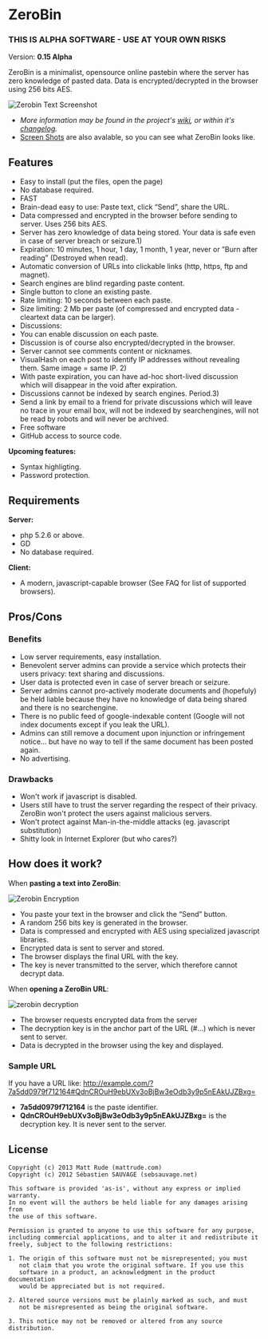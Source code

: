 # ZeroBin 

### THIS IS ALPHA SOFTWARE - USE AT YOUR OWN RISKS

Version: **0.15 Alpha**

ZeroBin is a minimalist, opensource online pastebin where the server 
has zero knowledge of pasted data. Data is encrypted/decrypted in the 
browser using 256 bits AES. 

![Zerobin Text Screenshot](https://raw.github.com/wiki/mattrude/ZeroBin/images/zerobin_present_textshare.png)

* _More information may be found in the project's [wiki](https://github.com/mattrude/ZeroBin/wiki), or within it's [changelog](https://github.com/mattrude/ZeroBin/blob/master/CHANGELOG.md)._
* [Screen Shots](https://github.com/mattrude/ZeroBin/wiki/Screen-Shots) are also avalable, so you can see what ZeroBin looks like.

## Features

* Easy to install (put the files, open the page)
* No database required.
* FAST
* Brain-dead easy to use: Paste text, click “Send”, share the URL.
* Data compressed and encrypted in the browser before sending to server. Uses 256 bits AES.
* Server has zero knowledge of data being stored. Your data is safe even in case of server breach or seizure.1)
* Expiration: 10 minutes, 1 hour, 1 day, 1 month, 1 year, never or ”Burn after reading” (Destroyed when read).
* Automatic conversion of URLs into clickable links (http, https, ftp and magnet).
* Search engines are blind regarding paste content.
* Single button to clone an existing paste.
* Rate limiting: 10 seconds between each paste.
* Size limiting: 2 Mb per paste (of compressed and encrypted data - cleartext data can be larger).
* Discussions:
* You can enable discussion on each paste.
* Discussion is of course also encrypted/decrypted in the browser.
* Server cannot see comments content or nicknames.
* VisualHash on each post to identify IP addresses without revealing them. Same image = same IP. 2)
* With paste expiration, you can have ad-hoc short-lived discussion which will disappear in the void after expiration.
* Discussions cannot be indexed by search engines. Period.3)
* Send a link by email to a friend for private discussions which will leave no trace in your email box, will not be indexed by searchengines, will not be read by robots and will never be archived.
* Free software
* GitHub access to source code.

**Upcoming features:**

* Syntax highligting.
* Password protection.

## Requirements

**Server:** 

* php 5.2.6 or above.
* GD
* No database required.

**Client:**

* A modern, javascript-capable browser (See FAQ for list of supported browsers).

## Pros/Cons

### Benefits

* Low server requirements, easy installation.
* Benevolent server admins can provide a service which protects their users privacy: text sharing and discussions.
* User data is protected even in case of server breach or seizure.
* Server admins cannot pro-actively moderate documents and (hopefuly) be held liable because they have no knowledge of data being shared and there is no searchengine.
* There is no public feed of google-indexable content (Google will not index documents except if you leak the URL).
* Admins can still remove a document upon injunction or infringement notice… but have no way to tell if the same document has been posted again.
* No advertising.

### Drawbacks

* Won't work if javascript is disabled.
* Users still have to trust the server regarding the respect of their privacy. ZeroBin won't protect the users against malicious servers.
* Won't protect against Man-in-the-middle attacks (eg. javascript substitution)
* Shitty look in Internet Explorer (but who cares?)

## How does it work?

When **pasting a text into ZeroBin**:

![Zerobin Encryption](https://raw.github.com/wiki/mattrude/ZeroBin/images/zerobin_figure_encryption.png)

* You paste your text in the browser and click the “Send” button.
* A random 256 bits key is generated in the browser.
* Data is compressed and encrypted with AES using specialized javascript libraries.
* Encrypted data is sent to server and stored.
* The browser displays the final URL with the key.
* The key is never transmitted to the server, which therefore cannot decrypt data.

When **opening a ZeroBin URL**:

![zerobin decryption](https://raw.github.com/wiki/mattrude/ZeroBin/images/zerobin_figure_decryption.png)

* The browser requests encrypted data from the server
* The decryption key is in the anchor part of the URL (#…) which is never sent to server.
* Data is decrypted in the browser using the key and displayed.

### Sample URL

If you have a URL like: http://example.com/?7a5dd0979f712164#QdnCROuH9ebUXv3oBjBw3eOdb3y9p5nEAkUJZBxg=

* **7a5dd0979f712164** is the paste identifier.
* **QdnCROuH9ebUXv3oBjBw3eOdb3y9p5nEAkUJZBxg=** is the decryption key. It is never sent to the server.

## License

    Copyright (c) 2013 Matt Rude (mattrude.com)
    Copyright (c) 2012 Sébastien SAUVAGE (sebsauvage.net)

    This software is provided 'as-is', without any express or implied warranty.
    In no event will the authors be held liable for any damages arising from 
    the use of this software.

    Permission is granted to anyone to use this software for any purpose, 
    including commercial applications, and to alter it and redistribute it 
    freely, subject to the following restrictions:

    1. The origin of this software must not be misrepresented; you must 
       not claim that you wrote the original software. If you use this 
       software in a product, an acknowledgment in the product documentation
       would be appreciated but is not required.

    2. Altered source versions must be plainly marked as such, and must 
       not be misrepresented as being the original software.

    3. This notice may not be removed or altered from any source distribution.
